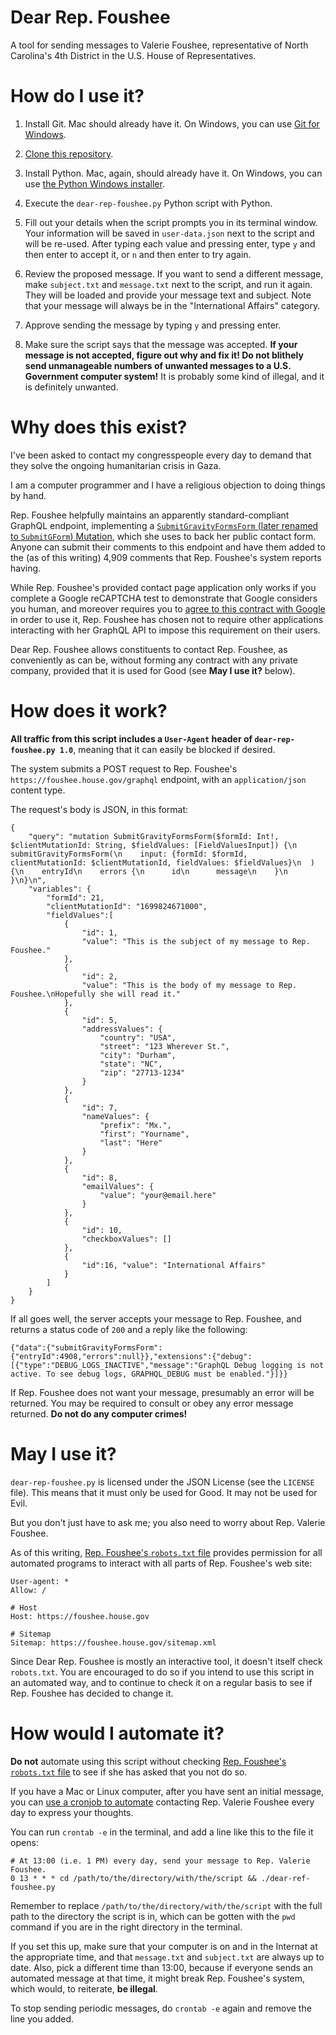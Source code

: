 # Dear Rep. Foushee

A tool for sending messages to Valerie Foushee, representative of North Carolina's 4th District in the U.S. House of Representatives.

# How do I use it?

1. Install Git. Mac should already have it. On Windows, you can use [Git for Windows](https://gitforwindows.org/).

2. [Clone this repository](https://docs.github.com/en/repositories/creating-and-managing-repositories/cloning-a-repository#cloning-a-repository).

3. Install Python. Mac, again, should already have it. On Windows, you can use [the Python Windows installer](https://www.python.org/ftp/python/3.12.0/python-3.12.0-amd64.exe).

4. Execute the `dear-rep-foushee.py` Python script with Python.

5. Fill out your details when the script prompts you in its terminal window. Your information will be saved in `user-data.json` next to the script and will be re-used. After typing each value and pressing enter, type `y` and then enter to accept it, or `n` and then enter to try again.

6. Review the proposed message. If you want to send a different message, make `subject.txt` and `message.txt` next to the script, and run it again. They will be loaded and provide your message text and subject. Note that your message will always be in the "International Affairs" category.

7. Approve sending the message by typing `y` and pressing enter.

8. Make sure the script says that the message was accepted. **If your message is not accepted, figure out why and fix it! Do not blithely send unmanageable numbers of unwanted messages to a U.S. Government computer system!** It is probably some kind of illegal, and it is definitely unwanted.

# Why does this exist?

I've been asked to contact my congresspeople every day to demand that they solve the ongoing humanitarian crisis in Gaza.

I am a computer programmer and I have a religious objection to doing things by hand.

Rep. Foushee helpfully maintains an apparently standard-compliant GraphQL endpoint, implementing a [`SubmitGravityFormsForm` (later renamed to `SubmitGForm`) Mutation](https://github.com/AxeWP/wp-graphql-gravity-forms/blob/develop/docs/submitting-forms.md#submitting-forms), which she uses to back her public contact form. Anyone can submit their comments to this endpoint and have them added to the (as of this writing) 4,909 comments that Rep. Foushee's system reports having.

While Rep. Foushee's provided contact page application only works if you complete a Google reCAPTCHA test to demonstrate that Google considers you human, and moreover requires you to [agree to this contract with Google](https://policies.google.com/terms?hl=en) in order to use it, Rep. Foushee has chosen not to require other applications interacting with her GraphQL API to impose this requirement on their users.

Dear Rep. Foushee allows constituents to contact Rep. Foushee, as conveniently as can be, without forming any contract with any private company, provided that it is used for Good (see **May I use it?** below).

# How does it work?

**All traffic from this script includes a `User-Agent` header of `dear-rep-foushee.py 1.0`**, meaning that it can easily be blocked if desired.

The system submits a POST request to Rep. Foushee's `https://foushee.house.gov/graphql` endpoint, with an `application/json` content type.

The request's body is JSON, in this format:

```
{
    "query": "mutation SubmitGravityFormsForm($formId: Int!, $clientMutationId: String, $fieldValues: [FieldValuesInput]) {\n  submitGravityFormsForm(\n    input: {formId: $formId, clientMutationId: $clientMutationId, fieldValues: $fieldValues}\n  ) {\n    entryId\n    errors {\n      id\n      message\n    }\n  }\n}\n",
    "variables": {
        "formId": 21,
        "clientMutationId": "1699824671000",
        "fieldValues":[
            {
                "id": 1,
                "value": "This is the subject of my message to Rep. Foushee."
            },
            {
                "id": 2,
                "value": "This is the body of my message to Rep. Foushee.\nHopefully she will read it."
            },
            {
                "id": 5,
                "addressValues": {
                    "country": "USA",
                    "street": "123 Wherever St.",
                    "city": "Durham",
                    "state": "NC",
                    "zip": "27713-1234"
                }
            },
            {
                "id": 7,
                "nameValues": {
                    "prefix": "Mx.",
                    "first": "Yourname",
                    "last": "Here"
                }
            },
            {
                "id": 8,
                "emailValues": {
                    "value": "your@email.here"
                }
            },
            {
                "id": 10,
                "checkboxValues": []
            },
            {
                "id":16, "value": "International Affairs"
            }
        ]
    }
}
```

If all goes well, the server accepts your message to Rep. Foushee, and returns a status code of `200` and a reply like the following:

```
{"data":{"submitGravityFormsForm":{"entryId":4908,"errors":null}},"extensions":{"debug":[{"type":"DEBUG_LOGS_INACTIVE","message":"GraphQL Debug logging is not active. To see debug logs, GRAPHQL_DEBUG must be enabled."}]}}
```

If Rep. Foushee does not want your message, presumably an error will be returned. You may be required to consult or obey any error message returned. **Do not do any computer crimes!**

# May I use it?

`dear-rep-foushee.py` is licensed under the JSON License (see the `LICENSE` file). This means that it must only be used for Good. It may not be used for Evil.

But you don't just have to ask me; you also need to worry about Rep. Valerie Foushee.

As of this writing, [Rep. Foushee's `robots.txt` file](https://foushee.house.gov/robots.txt) provides permission for all automated programs to interact with all parts of Rep. Foushee's web site:

```
User-agent: *
Allow: /

# Host
Host: https://foushee.house.gov

# Sitemap
Sitemap: https://foushee.house.gov/sitemap.xml
```

Since Dear Rep. Foushee is mostly an interactive tool, it doesn't itself check `robots.txt`. You are encouraged to do so if you intend to use this script in an automated way, and to continue to check it on a regular basis to see if Rep. Foushee has decided to change it.

# How would I automate it?

**Do not** automate using this script without checking [Rep. Foushee's `robots.txt` file](https://foushee.house.gov/robots.txt) to see if she has asked that you not do so.

If you have a Mac or Linux computer, after you have sent an initial message, you can [use a cronjob to automate](https://ostechnix.com/a-beginners-guide-to-cron-jobs/) contacting Rep. Valerie Foushee every day to express your thoughts.

You can run `crontab -e` in the terminal, and add a line like this to the file it opens:

```
# At 13:00 (i.e. 1 PM) every day, send your message to Rep. Valerie Foushee.
0 13 * * * cd /path/to/the/directory/with/the/script && ./dear-ref-foushee.py
```

Remember to replace `/path/to/the/directory/with/the/script` with the full path to the directory the script is in, which can be gotten with the `pwd` command if you are in the right directory in the terminal.

If you set this up, make sure that your computer is on and in the Internat at the appropriate time, and that `message.txt` and `subject.txt` are always up to date. Also, pick a different time than 13:00, because if everyone sends an automated message at that time, it might break Rep. Foushee's system, which would, to reiterate, **be illegal**.

To stop sending periodic messages, do `crontab -e` again and remove the line you added.


